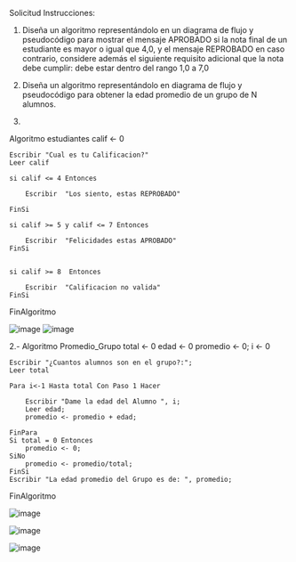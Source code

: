 Solicitud
Instrucciones:

1. Diseña un algoritmo representándolo en un diagrama de flujo y pseudocódigo para mostrar el mensaje APROBADO si la nota final de un estudiante es mayor o igual que 4,0, y el mensaje REPROBADO en caso contrario, considere además el siguiente requisito adicional que la nota debe cumplir: debe estar dentro del rango 1,0 a 7,0
2. Diseña un algoritmo representándolo en diagrama de flujo y pseudocódigo para obtener la edad promedio de un grupo de N alumnos.


1.
Algoritmo estudiantes
	calif <- 0
	
	Escribir "Cual es tu Calificacion?"
	Leer calif

	si calif <= 4 Entonces
		
		Escribir  "Los siento, estas REPROBADO"
		
	FinSi
	
	si calif >= 5 y calif <= 7 Entonces
		
		Escribir  "Felicidades estas APROBADO"
	FinSi
	
	
	si calif >= 8  Entonces
		
		Escribir  "Calificacion no valida"
	FinSi
FinAlgoritmo

![image](https://user-images.githubusercontent.com/61428623/198855538-07a5a1b5-2e5e-4f26-acdc-38c50e22b9c2.png)
![image](https://user-images.githubusercontent.com/61428623/198855547-3f227615-3c47-46d5-ae4b-636f4d06a958.png)


2.-
Algoritmo Promedio_Grupo
	total <- 0
	edad <- 0
	promedio <- 0;
	i <- 0
	
    Escribir "¿Cuantos alumnos son en el grupo?:";
	Leer total
	
    Para i<-1 Hasta total Con Paso 1 Hacer
		
        Escribir "Dame la edad del Alumno ", i;
        Leer edad;
        promedio <- promedio + edad;
       
    FinPara
    Si total = 0 Entonces
        promedio <- 0;
    SiNo
        promedio <- promedio/total;
    FinSi
    Escribir "La edad promedio del Grupo es de: ", promedio;
	
	
FinAlgoritmo


![image](https://user-images.githubusercontent.com/61428623/198855557-0fe7dea4-684f-454d-993c-fa580ae2eef5.png)

![image](https://user-images.githubusercontent.com/61428623/198855571-bf313a8c-add1-4633-b638-1e43438574d5.png)

![image](https://user-images.githubusercontent.com/61428623/198855577-8264f054-7b64-4be6-8f6d-a64ea8f699e3.png)









